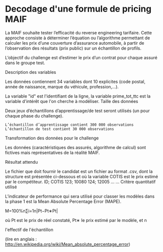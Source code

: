 # Decodage d'une formule de pricing MAIF

La MAIF souhaite tester l’efficacité du reverse engineering tarifaire. Cette approche consiste à déterminer l’équation ou l’algorithme permettant de calculer les prix d’une couverture d’assurance automobile, à partir de l’observation des résultats (prix public) sur un échantillon de profils. 

L’objectif du challenge est d’estimer le prix d’un contrat pour chaque assuré dans le groupe test. 


Description des variables

Les données contiennent 34 variables dont 10 explicites (code postal, année de naissance, marque du véhicule, profession,...).

La variable "id" est l'identifiant de la ligne, la variable prime_tot_ttc est la variable d'intérêt que l'on cherche à modéliser.
Taille des données

Deux jeux d’échantillons d’apprentissage/de test seront utilisés (un pour chaque phase du challenge).

    L’échantillon d’apprentissage contient 300 000 observations
    L’échantillon de test contient 30 000 observations

Transformation des données pour le challenge

Les données (caractéristiques des assurés, algorithme de calcul) sont fictives mais représentatives de la réalité MAIF.

Résultat attendu

Le fichier que doit fournir le candidat est un fichier au format .csv, dont la structure est présentée ci-dessous et où la variable COTIS est le prix estimé par le compétiteur.
ID;	COTIS
123;	10080
124;	12005
...	...
Critère quantitatif utilisé

L’indicateur de performance qui sera utilisé pour classer les modèles dans la phase 1 est la Mean Absolute Percentage Error (MAPE). 

M=100%n∑i=1n|Pt−Pt∗Pt| 

où Pt
est le prix de réel constaté, Pt∗ le prix estimé par le modèle, et n

l'effectif de l'échantillon

(lire en anglais : http://en.wikipedia.org/wiki/Mean_absolute_percentage_error)
